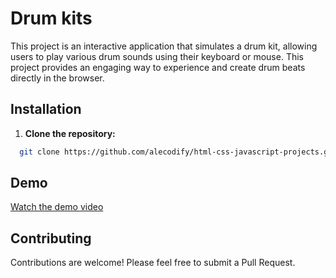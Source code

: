 # Drum kits

This project is an interactive application that simulates a drum kit, allowing users to play various drum sounds using their keyboard or mouse. This project provides an engaging way to experience and create drum beats directly in the browser.

## Installation

1. **Clone the repository:**
```bash
  git clone https://github.com/alecodify/html-css-javascript-projects.git
```

## Demo
[Watch the demo video](https://github.com/user-attachments/assets/7fad1342-0ca1-4cc6-bd52-2911ec7d1712)

## Contributing
Contributions are welcome! Please feel free to submit a Pull Request.